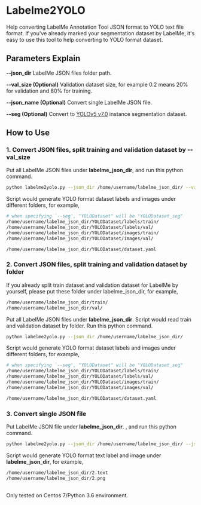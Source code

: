 # Labelme2YOLO

Help converting LabelMe Annotation Tool JSON format to YOLO text file format. 
If you've already marked your segmentation dataset by LabelMe, it's easy to use this tool to help converting to YOLO format dataset.

## Parameters Explain
**--json_dir** LabelMe JSON files folder path.

**--val_size (Optional)** Validation dataset size, for example 0.2 means 20% for validation and 80% for training.

**--json_name (Optional)** Convert single LabelMe JSON file.

**--seg (Optional)** Convert to [YOLOv5 v7.0](https://github.com/ultralytics/yolov5/tree/v7.0#segmentation--new) instance segmentation dataset.

## How to Use

### 1. Convert JSON files, split training and validation dataset by --val_size
Put all LabelMe JSON files under **labelme_json_dir**, and run this python command.
```bash
python labelme2yolo.py --json_dir /home/username/labelme_json_dir/ --val_size 0.2
```
Script would generate YOLO format dataset labels and images under different folders, for example,
```bash
# when specifying `--seg', "YOLODataset" will be "YOLODataset_seg"
/home/username/labelme_json_dir/YOLODataset/labels/train/
/home/username/labelme_json_dir/YOLODataset/labels/val/
/home/username/labelme_json_dir/YOLODataset/images/train/
/home/username/labelme_json_dir/YOLODataset/images/val/

/home/username/labelme_json_dir/YOLODataset/dataset.yaml
```

### 2. Convert JSON files, split training and validation dataset by folder
If you already split train dataset and validation dataset for LabelMe by yourself, please put these folder under labelme_json_dir, for example,
```bash
/home/username/labelme_json_dir/train/
/home/username/labelme_json_dir/val/
```
Put all LabelMe JSON files under **labelme_json_dir**. 
Script would read train and validation dataset by folder.
Run this python command.
```bash
python labelme2yolo.py --json_dir /home/username/labelme_json_dir/
```
Script would generate YOLO format dataset labels and images under different folders, for example,
```bash
# when specifying `--seg', "YOLODataset" will be "YOLODataset_seg"
/home/username/labelme_json_dir/YOLODataset/labels/train/
/home/username/labelme_json_dir/YOLODataset/labels/val/
/home/username/labelme_json_dir/YOLODataset/images/train/
/home/username/labelme_json_dir/YOLODataset/images/val/

/home/username/labelme_json_dir/YOLODataset/dataset.yaml
```

### 3. Convert single JSON file
Put LabelMe JSON file under **labelme_json_dir**. , and run this python command.
```bash
python labelme2yolo.py --json_dir /home/username/labelme_json_dir/ --json_name 2.json
```
Script would generate YOLO format text label and image under **labelme_json_dir**, for example,
```bash
/home/username/labelme_json_dir/2.text
/home/username/labelme_json_dir/2.png
```

##
Only tested on Centos 7/Python 3.6 environment.
